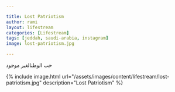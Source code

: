 ```yaml
---

title: Lost Patriotism 
author: rami
layout: lifestream 
categories: [Lifestream]
tags: [jeddah, saudi-arabia, instagram] 
image: lost-patriotism.jpg

---
```


حب الوطنالغير موجود

{% include image.html url="/assets/images/content/lifestream/lost-patriotism.jpg" description="Lost Patriotism" %}
